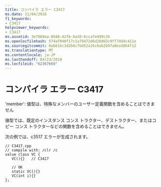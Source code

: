 ```yaml
---
title: コンパイラ エラー C3417
ms.date: 11/04/2016
f1_keywords:
- C3417
helpviewer_keywords:
- C3417
ms.assetid: 3e7869ea-8948-42fb-ba30-6ccafe499c35
ms.openlocfilehash: 574af940f17c1a79472d6d20d63c9ff74d4c411e
ms.sourcegitcommit: 0ab61bc3d2b6cfbd52a16c6ab2b97a8ea1864f12
ms.translationtype: MT
ms.contentlocale: ja-JP
ms.lasthandoff: 04/23/2019
ms.locfileid: "62367669"
---
```

# <a name="compiler-error-c3417"></a>コンパイラ エラー C3417

'member': 値型は、特殊なメンバーのユーザー定義関数を含めることはできません

値型では、既定のインスタンス コンス トラクター、デストラクター、またはコピー コンス トラクターなどの関数を含めることはできません。

次の例では、c3517 エラーが生成されます。

```
// C3417.cpp
// compile with: /clr /c
value class VC {
   VC(){}   // C3417

   // OK
   static VC(){}
   VC(int i){}
};
```